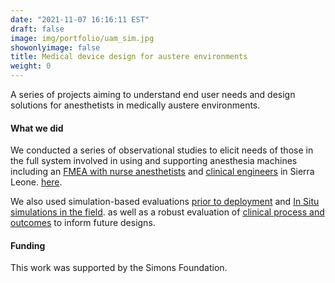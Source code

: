 ```yaml
---
date: "2021-11-07 16:16:11 EST"
draft: false
image: img/portfolio/uam_sim.jpg
showonlyimage: false
title: Medical device design for austere environments
weight: 0
---
```

A series of projects aiming to understand end user needs and design solutions for anesthetists in medically austere environments. 
<!--more-->

#### What we did

We conducted a series of observational studies to elicit needs of those in the full system involved in using and supporting anesthesia machines including an  [FMEA with nurse anesthetists](https://doi.org/10.1093/intqhc/mzv030) and [clinical engineers](https://doi.org/10.1093/bja/aeu096) in Sierra Leone.  [here](https://doi.org/10.1093/intqhc/mzu053).

We also used simulation-based evaluations  [prior to deployment](https://doi.org/10.1016/j.jnma.2019.03.005) and  [In Situ simulations in the field](https://doi.org/10.1016/j.jnma.2017.12.003).
as well as a robust evaluation of [clinical process and outcomes](https://journals.lww.com/anesthesia-analgesia/FullText/2016/07000/Anesthesia_Practice_and_Perioperative_Outcomes_at.28.aspx) to inform future designs.

#### Funding
This work was supported by the Simons Foundation.